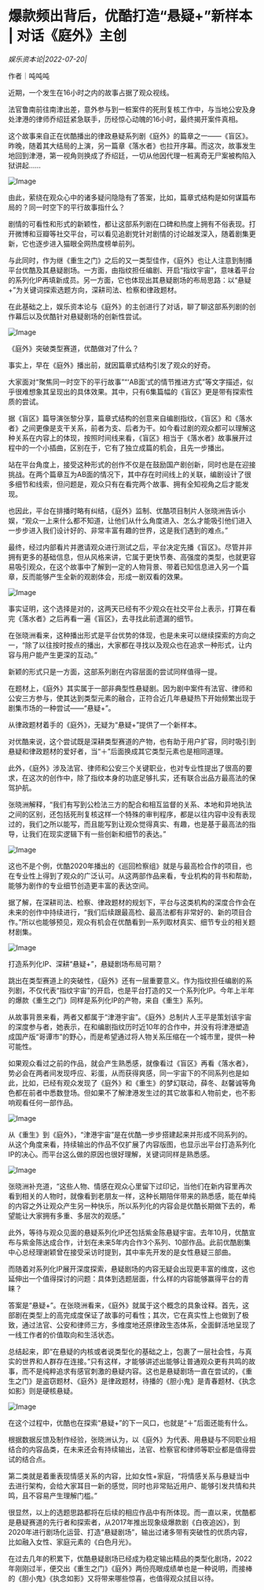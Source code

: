 # 爆款频出背后，优酷打造“悬疑+”新样本 | 对话《庭外》主创

*娱乐资本论|2022-07-20|*

作者｜吨吨吨

近期，一个发生在16小时之内的故事占据了观众视线。

法官鲁南前往南津出差，意外参与到一桩案件的死刑复核工作中，与当地公安及身处津港的律师乔绍廷紧急联手，历经惊心动魄的16小时，最终揭开案件真相。

这个故事来自正在优酷播出的律政悬疑系列剧《庭外》的篇章之一——《盲区》。昨晚，随着其大结局的上演，另一篇章《落水者》也拉开序幕。而这次，故事发生地回到津港，第一视角则换成了乔绍廷，一切从他因代理一桩离奇无尸案被构陷入狱讲起……

![Image](https://p3.toutiaoimg.com/origin/tos-cn-i-qvj2lq49k0/06ad4f9686914840bf538d2aba3812ce?from=pc)

由此，萦绕在观众心中的诸多疑问隐隐有了答案，比如，篇章式结构是如何谋篇布局的？同一时空下的平行故事指什么？

剧情的可看性和形式的新颖性，都让这部系列剧在口碑和热度上拥有不俗表现。打开微博和豆瓣等社交平台，可以看见追剧党针对剧情的讨论越发深入，随着剧集更新，它也逐步进入猫眼全网热度榜单前列。

与此同时，作为继《重生之门》之后的又一类型佳作，《庭外》也让人注意到制播平台优酷及其悬疑剧场。一方面，由指纹担任编剧、开启“指纹宇宙”，意味着平台的系列化IP再填新成员。另一方面，它也体现出其悬疑剧场的布局思路：以“悬疑+”为关键词探索选题方向，深耕司法、检察和律政题材。

在此基础之上，娱乐资本论与《庭外》的主创进行了对话，聊了聊这部系列剧的创作幕后以及优酷针对悬疑剧场的创新性尝试。

![Image](https://p3.toutiaoimg.com/origin/tos-cn-i-qvj2lq49k0/e66dff39904d49e8919e4110485f8981?from=pc)

《庭外》突破类型赛道，优酷做对了什么？

事实上，早在《庭外》播出前，就因篇章式结构引发了观众的好奇。

大家面对“聚焦同一时空下的平行故事”“‘AB面’式的情节推进方式”等文字描述，似乎很难想象其呈现出的具体效果。其中，只有6集篇幅的《盲区》更是带有探索性质的尝试。

据《盲区》篇导演张黎分享，篇章式结构的创意来自编剧指纹，《盲区》和《落水者》之间更像是支干关系，前者为支、后者为干。如今看过剧的观众都可以理解这种关系在内容上的体现，按照时间线来看，《盲区》相当于《落水者》故事展开过程中的一个小插曲，区别在于，它有了独立成篇的机会，且先一步播出。

站在平台角度上，接受这种形式的创作不仅是在鼓励国产剧创新，同时也是在迎接挑战。在两个篇章互为AB面的情况下，其中存在时间线上的关联，编剧设计了很多细节和线索，但问题是，观众只有在看完两个故事、拥有全知视角之后才能发现。

也因此，平台在排播时略有纠结，《庭外》监制、优酷项目制片人张晓洲告诉小娱，“观众一上来什么都不知道，让他们从什么角度进入、怎么才能吸引他们进入一步步进入我们设计好的、非常丰富有趣的世界，这是我们遇到的难点。”

最终，经过内部看片并邀请观众进行测试之后，平台决定先播《盲区》。尽管并非拥有更多的基础信息，但从风格来讲，它属于更快节奏、高强度的类型，也就更容易吸引观众，在这个故事中了解到一定的人物背景、带着已知信息进入另一个篇章，反而能够产生全新的观剧体会，形成一剧双看的效果。

![Image](https://p3.toutiaoimg.com/origin/tos-cn-i-qvj2lq49k0/bd09c454c1b24d869311a5ca61a06a2d?from=pc)

事实证明，这个选择是对的，这两天已经有不少观众在社交平台上表示，打算在看完《落水者》之后再看一遍《盲区》，去寻找此前遗漏的细节。

在张晓洲看来，这种播出形式是平台优势的体现，也是未来可以继续探索的方向之一，“除了以往按时按点的播出，大家都在寻找以及观众也在追求一种形式，让内容与用户能产生更深的互动。”

新颖的形式只是一方面，这部系列剧在内容层面的尝试同样值得一提。

在题材上，《庭外》其实属于一部非典型性悬疑剧。因为剧中案件有法官、律师和公安三方参与，使其达到类型元素的融合，正符合近几年悬疑热下开始频繁出现于剧集市场的一种尝试——“悬疑+”。

从律政题材着手的《庭外》，无疑为“悬疑+”提供了一个新样本。

对优酷来说，这个尝试既是深耕类型赛道的产物，也有助于用户扩容，同时吸引到悬疑和律政题材的爱好者，当“＋”后面换成其它类型元素也是相同道理。

此外，《庭外》涉及法官、律师和公安三个关键职业，也对专业性提出了很高的要求，在这次的创作中，除了指纹本身的功底足够扎实，还有联合出品方最高法的保驾护航。

张晓洲解释，“我们有写到公检法三方的配合和相互监督的关系、本地和异地执法之间的区别，还包括死刑复核这样一个特殊的审判程序，都是以往内容中没有表现过的，我们之所以能写，而且能写到让观众觉得真实、有趣，也是基于最高法的指导，让我们在现实逻辑下有一些创新和细节的表达。”

![Image](https://p3.toutiaoimg.com/origin/tos-cn-i-qvj2lq49k0/80a5dab524824aa6acce2e1e4e79bca6?from=pc)

这也不是个例，优酷2020年播出的《巡回检察组》就是与最高检合作的项目，也在专业性上得到了观众的广泛认可。从这两部作品来看，专业机构的背书和帮助，能够为剧作的专业细节创造更丰富的表达空间。

据了解，在深耕司法、检察、律政题材的规划下，平台与这类机构的深度合作会在未来的创作中持续进行，“我们后续跟最高检、最高法都有非常好的、新的项目合作。”所以也能够预见，观众有机会在优酷看到一系列取材真实、细节专业的相关题材剧集。

![Image](https://p3.toutiaoimg.com/origin/tos-cn-i-qvj2lq49k0/3397d37f39bc43ca95f7a988bd3e680b?from=pc)

打造系列化IP、深耕“悬疑+”，悬疑剧场布局可期？

跳出在类型赛道上的突破性，《庭外》还有一层重要意义。作为指纹担任编剧的系列剧，不仅代表“指纹宇宙”的开启，也是平台打造的又一个系列化IP。今年上半年的爆款《重生之门》同样是系列化IP的产物，来自《重生》系列。

从故事背景来看，两者又都属于“津港宇宙”。《庭外》总制片人王平是策划该宇宙的深度参与者，她表示，在和编剧指纹历时近10年的合作中，并没有将津港塑造成国产版“哥谭市”的野心，而是希望通过将人物关系压缩在一个城市里，提供一种可能性。

如果观众看过之前的作品，就会产生熟悉感，就像看过《盲区》再看《落水者》，势必会在两者间发现呼应、彩蛋，从而获得爽感，同一宇宙下的不同系列也是如此，比如，已经有观众发现了《庭外》和《重生》的梦幻联动，薛冬、赵馨诚等角色都在前者中悉数登场。但如果不了解津港发生过的其它故事和人物前史，也不影响观看任何一部作品。

![Image](https://p3.toutiaoimg.com/origin/tos-cn-i-qvj2lq49k0/0e67978b95d04b1e9b92100c96712ed8?from=pc)

从《重生》到《庭外》，“津港宇宙”是在优酷一步步搭建起来并形成不同系列的。从这个角度来看，持续输出的作品不仅扩展了内容版图，也显示出平台打造系列化IP的决心。而平台这么做的原因也很好理解，关键词同样是熟悉感。

![Image](https://p3.toutiaoimg.com/origin/tos-cn-i-qvj2lq49k0/37c06d13f447431185091437f854782d?from=pc)

张晓洲补充道，“这些人物、情感在观众心里留下过印记，当他们在新内容里再次看到相关的人物时，就像看到老朋友一样，这种长期陪伴带来的熟悉感，能在单纯的内容之外让观众产生另一种快乐，所以系列化的内容会是优酷长期做下去的，希望能让大家拥有多重、多层次的观感。”

此外，等待与观众见面的悬疑系列化IP还包括紫金陈悬疑宇宙。去年10月，优酷宣布与紫金陈达成合作，计划在未来5年内合作3个系列、10部作品。此前优酷剧集中心总经理谢颖曾在接受采访时提到，其中率先开发的是女性悬疑三部曲。

而随着对系列化IP展开深度探索，悬疑剧场的内容无疑会出现更丰富的维度，这也延伸出一个值得探讨的问题：具体到选题层面，什么样的内容能够赢得平台的青睐？

答案是“悬疑+”。在张晓洲看来，《庭外》就属于这个概念的具象诠释。首先，这部剧在类型上的高完成度保证了故事的可看性；其次，它在真实性上也做到了极致，通过法官、公安和律师三方，多维度地还原律政生态体系，全面鲜活地呈现了一线工作者的价值取向和生活状态。

总结起来，即“在悬疑的内核或者说类型化的基础之上，包裹了一层社会性，与真实的世界和人群存在连接。”只有这样，才能够讲述出能够让普通观众更有共鸣的故事，而不是纯粹追求有感官刺激的悬疑内容。这也是悬疑剧场一直在尝试的，《重生之门》是盗窃题材、《庭外》是律政题材，待播的《胆小鬼》是青春题材、《执念如影》则是硬核悬疑。

![Image](https://p3.toutiaoimg.com/origin/tos-cn-i-qvj2lq49k0/cc6b5f9df77440fcb839c073822b8d7b?from=pc)

在这个过程中，优酷也在探索“悬疑+”的下一风口，也就是“＋”后面还能有什么。

根据数据反馈及制作经验，张晓洲认为，以《庭外》为代表、用悬疑与不同职业相结合的内容品类，在未来还会有持续输出，法官、检察官和律师等职业都是值得尝试的结合点。

第二类就是着重表现情感关系的内容，比如女性+家庭，“将情感关系与悬疑当中去进行架构，会给大家耳目一新的感觉，同时也非常贴近用户、能够引发共情和共鸣，且不容易产生理解门槛。”

很显然，以上的选题思路都将在后续的相应作品中有所体现。而一直以来，优酷都是悬疑赛道的先行者和探索者，从2017年推出现象级爆款剧《白夜追凶》，到2020年进行剧场化运营、打造“悬疑剧场”，输出过诸多带有突破性的优质内容，比如融入女性、家庭元素的《白色月光》。

在过去几年的积累下，优酷悬疑剧场已经成为稳定输出精品的类型化剧场，2022年刚刚过半，便交出《重生之门》《庭外》两份亮眼成绩单也是一种说明，而接棒的《胆小鬼》《执念如影》又将带来哪些惊喜，也值得观众拭目以待。

